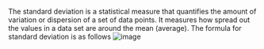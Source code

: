 The standard deviation is a statistical measure that quantifies the amount of variation or dispersion of a set of data points. It measures how spread out the values in a data set are around the mean (average). The formula for standard deviation is as follows
![image](https://github.com/uhuabagoly/standard_deviation/assets/118873782/bc15fb81-0d1e-4d3e-9274-259000165058)
